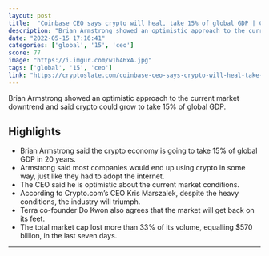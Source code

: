 ```yaml
---
layout: post
title:  "Coinbase CEO says crypto will heal, take 15% of global GDP | CryptoSlate"
description: "Brian Armstrong showed an optimistic approach to the current market downtrend and said crypto could grow to take 15% of global GDP."
date: "2022-05-15 17:16:41"
categories: ['global', '15', 'ceo']
score: 77
image: "https://i.imgur.com/w1h46xA.jpg"
tags: ['global', '15', 'ceo']
link: "https://cryptoslate.com/coinbase-ceo-says-crypto-will-heal-take-15-of-global-gdp/"
---
```


Brian Armstrong showed an optimistic approach to the current market downtrend and said crypto could grow to take 15% of global GDP.

## Highlights

- Brian Armstrong said the crypto economy is going to take 15% of global GDP in 20 years.
- Armstrong said most companies would end up using crypto in some way, just like they had to adopt the internet.
- The CEO said he is optimistic about the current market conditions.
- According to Crypto.com’s CEO Kris Marszalek, despite the heavy conditions, the industry will triumph.
- Terra co-founder Do Kwon also agrees that the market will get back on its feet.
- The total market cap lost more than 33% of its volume, equalling $570 billion, in the last seven days.

---
